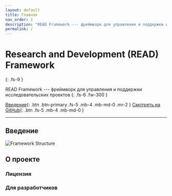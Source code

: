 ```yaml
---
layout: default
title: Главная
nav_order: 1
description: "READ Framework --- фреймворк для управления и поддержки исследовательских проектов"
permalink: /
---
```


# Research and Development (READ) Framework
{: .fs-9 }

READ Framework --- фреймворк для управления и поддержки исследовательских проектов
{: .fs-6 .fw-300 }

[Введение](#Введение){: .btn .btn-primary .fs-5 .mb-4 .mb-md-0 .mr-2 } [Смотреть на GitHub](https://github.com/BrainGardenAI/READ-framework){: .btn .fs-5 .mb-4 .mb-md-0 }

---

## Введение

![Framework Structure](/READ-framework/assets/FrameworkStructure.drawio.png)

## О проекте

### Лицензия

### Для разработчиков